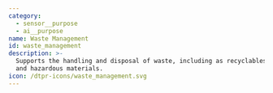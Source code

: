 ```yaml
---
category:
  - sensor__purpose
  - ai__purpose
name: Waste Management
id: waste_management
description: >-
  Supports the handling and disposal of waste, including as recyclables, compost
  and hazardous materials.
icon: /dtpr-icons/waste_management.svg
---
```


